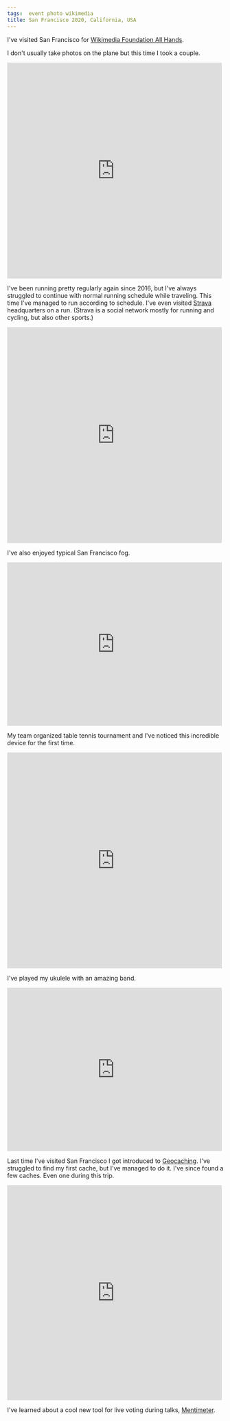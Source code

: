 ```yaml
---
tags:  event photo wikimedia
title: San Francisco 2020, California, USA
---
```

I've visited San Francisco for [Wikimedia Foundation All Hands](https://commons.wikimedia.org/wiki/Category:Wikimedia_Foundation_All_Hands).

I don't usually take photos on the plane but this time I took a couple.

<iframe src="https://www.facebook.com/plugins/post.php?href=https%3A%2F%2Fwww.facebook.com%2Fphoto.php%3Ffbid%3D10158130747632290%26set%3Da.10158130737252290%26type%3D3&width=500" width="500" height="502" style="border:none;overflow:hidden" scrolling="no" frameborder="0" allowTransparency="true" allow="encrypted-media"></iframe>

I've been running pretty regularly again since 2016, but I've always struggled to continue with normal running schedule while traveling. This time I've managed to run according to schedule. I've even visited [Strava](https://www.strava.com/) headquarters on a run. (Strava is a social network mostly for running and cycling, but also other sports.)

<iframe src="https://www.facebook.com/plugins/post.php?href=https%3A%2F%2Fwww.facebook.com%2Fphoto.php%3Ffbid%3D10158130737692290%26set%3Da.10158130737252290%26type%3D3&width=500" width="500" height="502" style="border:none;overflow:hidden" scrolling="no" frameborder="0" allowTransparency="true" allow="encrypted-media"></iframe>

I've also enjoyed typical San Francisco fog.

<iframe src="https://www.facebook.com/plugins/post.php?href=https%3A%2F%2Fwww.facebook.com%2Fphoto.php%3Ffbid%3D10158130737462290%26set%3Da.10158130737252290%26type%3D3&width=500" width="500" height="380" style="border:none;overflow:hidden" scrolling="no" frameborder="0" allowTransparency="true" allow="encrypted-media"></iframe>

My team organized table tennis tournament and I've noticed this incredible device for the first time.

<iframe src="https://www.facebook.com/plugins/post.php?href=https%3A%2F%2Fwww.facebook.com%2Fphoto.php%3Ffbid%3D10158130737752290%26set%3Da.10158130737252290%26type%3D3&width=500" width="500" height="502" style="border:none;overflow:hidden" scrolling="no" frameborder="0" allowTransparency="true" allow="encrypted-media"></iframe>

I've played my ukulele with an amazing band.

<iframe src="https://www.facebook.com/plugins/post.php?href=https%3A%2F%2Fwww.facebook.com%2Fphoto.php%3Ffbid%3D10158130737522290%26set%3Da.10158130737252290%26type%3D3&width=500" width="500" height="380" style="border:none;overflow:hidden" scrolling="no" frameborder="0" allowTransparency="true" allow="encrypted-media"></iframe>

Last time I've visited San Francisco I got introduced to [Geocaching](https://en.wikipedia.org/wiki/Geocaching). I've struggled to find my first cache, but I've managed to do it. I've since found a few caches. Even one during this trip.

<iframe src="https://www.facebook.com/plugins/post.php?href=https%3A%2F%2Fwww.facebook.com%2Fphoto.php%3Ffbid%3D10158130737402290%26set%3Da.10158130737252290%26type%3D3&width=500" width="500" height="500" style="border:none;overflow:hidden" scrolling="no" frameborder="0" allowTransparency="true" allow="encrypted-media"></iframe>

I've learned about a cool new tool for live voting during talks, [Mentimeter](https://www.mentimeter.com/).
